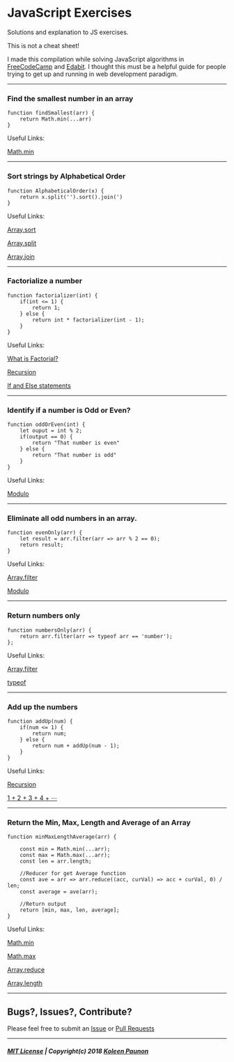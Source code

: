 JavaScript Exercises
======
Solutions and explanation to JS exercises.

This is not a cheat sheet!

I made this compilation while solving JavaScript algorithms in [FreeCodeCamp](https://www.freecodecamp.org) and [Edabit](https://edabit.com/). I thought this must be a helpful guide for people trying to get up and running in web development paradigm.

------



### Find the smallest number in an array

```
function findSmallest(arr) {
    return Math.min(...arr)
}
```
Useful Links:


[Math.min](https://developer.mozilla.org/en-US/docs/Web/JavaScript/Reference/Global_Objects/Math/min)

---
### Sort strings by Alphabetical Order
```
function AlphabeticalOrder(x) {
    return x.split('').sort().join(')
}
```
Useful Links:


[Array.sort](https://developer.mozilla.org/en-US/docs/Web/JavaScript/Reference/Global_Objects/Array/sort)


[Array.split](https://developer.mozilla.org/en-US/docs/Web/JavaScript/Reference/Global_Objects/String/split)

[Array.join](https://developer.mozilla.org/en-US/docs/Web/JavaScript/Reference/Global_Objects/Array/join)

---

### Factorialize a number
```
function factorializer(int) {
    if(int <= 1) {
        return 1;
    } else {
        return int * factorializer(int - 1);
    }
}
```
Useful Links:


[What is Factorial?](https://en.wikipedia.org/wiki/Factorial)


[Recursion](https://www.youtube.com/watch?v=k7-N8R0-KY4)

[If and Else statements](https://developer.mozilla.org/en-US/docs/Web/JavaScript/Reference/Statements/if...else)

---

### Identify if a number is Odd or Even?
```
function oddOrEven(int) {
    let ouput = int % 2;
    if(output == 0) {
        return "That number is even"
    } else {
        return "That number is odd"
    }
}
```
Useful Links:


[Modulo](https://developer.mozilla.org/en-US/docs/Web/JavaScript/Reference/Operators/Arithmetic_Operators#Remainder_())

---

### Eliminate all odd numbers in an array.
```
function evenOnly(arr) {
    let result = arr.filter(arr => arr % 2 == 0);
    return result;
}
```
Useful Links:


[Array.filter](https://developer.mozilla.org/en-US/docs/Web/JavaScript/Reference/Global_Objects/Array/filter)

[Modulo](https://developer.mozilla.org/en-US/docs/Web/JavaScript/Reference/Operators/Arithmetic_Operators#Remainder_())

---

### Return numbers only
```
function numbersOnly(arr) {
    return arr.filter(arr => typeof arr == 'number');
};

```
Useful Links:


[Array.filter](https://developer.mozilla.org/en-US/docs/Web/JavaScript/Reference/Global_Objects/Array/filter)

[typeof](https://developer.mozilla.org/en-US/docs/Web/JavaScript/Reference/Operators/typeof)

---


### Add up the numbers
```
function addUp(num) {
    if(num <= 1) {
        return num;
    } else {
        return num + addUp(num - 1);
    }
}
```
Useful Links:


[Recursion](https://www.youtube.com/watch?v=k7-N8R0-KY4)

[1 + 2 + 3 + 4 + ⋯](https://en.wikipedia.org/wiki/1_%2B_2_%2B_3_%2B_4_%2B_%E2%8B%AF)

---



### Return the Min, Max, Length and Average of an Array
```
function minMaxLengthAverage(arr) {
    
    const min = Math.min(...arr);
    const max = Math.max(...arr);
    const len = arr.length;
    
    //Reducer for get Average function
    const ave = arr => arr.reduce((acc, curVal) => acc + curVal, 0) / len;
    const average = ave(arr);
    
    //Return output
    return [min, max, len, average];
}

```
Useful Links:


[Math.min](https://developer.mozilla.org/en-US/docs/Web/JavaScript/Reference/Global_Objects/Math/min)

[Math.max](https://developer.mozilla.org/en-US/docs/Web/JavaScript/Reference/Global_Objects/Math/max)

[Array.reduce](https://developer.mozilla.org/en/docs/Web/JavaScript/Reference/Global_Objects/Array/reduce)

[Array.length](https://developer.mozilla.org/en-US/docs/Web/JavaScript/Reference/Global_Objects/Array/length)

---





## Bugs?, Issues?, Contribute?

Please feel free to submit an [Issue](https://github.com/KBPsystem777/JSexercises/issues/new) or [Pull Requests](https://github.com/KBPsystem777/JSexercises/pulls)

---

##### [MIT License](https://github.com/KBPsystem777/JSexercises/blob/master/LICENSE.md) | Copyright(c) 2018 [Koleen Paunon](https://koleenbp.now.sh)